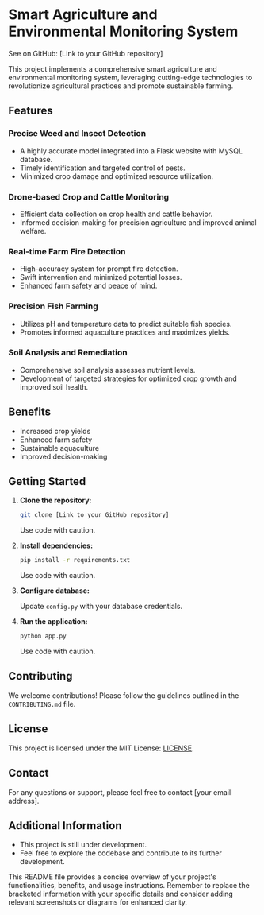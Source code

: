 # Smart Agriculture and Environmental Monitoring System

See on GitHub: [Link to your GitHub repository]

This project implements a comprehensive smart agriculture and environmental monitoring system, leveraging cutting-edge technologies to revolutionize agricultural practices and promote sustainable farming.

## Features

### Precise Weed and Insect Detection

- A highly accurate model integrated into a Flask website with MySQL database.
- Timely identification and targeted control of pests.
- Minimized crop damage and optimized resource utilization.

### Drone-based Crop and Cattle Monitoring

- Efficient data collection on crop health and cattle behavior.
- Informed decision-making for precision agriculture and improved animal welfare.
  
### Real-time Farm Fire Detection

- High-accuracy system for prompt fire detection.
- Swift intervention and minimized potential losses.
- Enhanced farm safety and peace of mind.

### Precision Fish Farming

- Utilizes pH and temperature data to predict suitable fish species.
- Promotes informed aquaculture practices and maximizes yields.

### Soil Analysis and Remediation

- Comprehensive soil analysis assesses nutrient levels.
- Development of targeted strategies for optimized crop growth and improved soil health.

## Benefits

- Increased crop yields
- Enhanced farm safety
- Sustainable aquaculture
- Improved decision-making

## Getting Started

1. **Clone the repository:**

    ```bash
    git clone [Link to your GitHub repository]
    ```
   Use code with caution.

2. **Install dependencies:**

    ```bash
    pip install -r requirements.txt
    ```
   Use code with caution.

3. **Configure database:**

    Update `config.py` with your database credentials.

4. **Run the application:**

    ```bash
    python app.py
    ```
   Use code with caution.

## Contributing

We welcome contributions! Please follow the guidelines outlined in the `CONTRIBUTING.md` file.

## License

This project is licensed under the MIT License: [LICENSE](LICENSE).

## Contact

For any questions or support, please feel free to contact [your email address].

## Additional Information

- This project is still under development.
- Feel free to explore the codebase and contribute to its further development.

This README file provides a concise overview of your project's functionalities, benefits, and usage instructions. Remember to replace the bracketed information with your specific details and consider adding relevant screenshots or diagrams for enhanced clarity.
